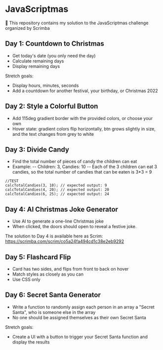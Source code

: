 # JavaScriptmas

🎄 This repository contains my solution to the JavaScriptmas challenge organized by Scrimba

## Day 1: Countdown to Christmas

- Get today's date (you only need the day)
- Calculate remaining days
- Display remaining days

Stretch goals:

- Display hours, minutes, seconds
- Add a countdown for another festival, your birthday, or Christmas 2022

## Day 2: Style a Colorful Button

- Add 115deg gradient border with the provided colors, or choose your own
- Hover state: gradient colors flip horizontally, btn grows slightly in size, and the text changes from grey to white

## Day 3: Divide Candy

- Find the total number of pieces of candy the children can eat
- Example:
  -- Children: 3, Candies: 10
  -- Each of the 3 children can eat 3 candies, so the total number of candies that can be eaten is 3\*3 = 9

```
//TEST
calcTotalCandies(3, 10); // expected output: 9
calcTotalCandies(4, 20); // expected output: 20
calcTotalCandies(6, 25); // expected output: 24
```

## Day 4: AI Christmas Joke Generator

- Use AI to generate a one-line Christmas joke
- When clicked, the doors should open to reveal a festive joke.

The solution to Day 4 is available here as Scrim: https://scrimba.com/scrim/co5a24fa494cd1c38e2eb9292

## Day 5: Flashcard Flip

- Card has two sides, and flips from front to back on hover
- Match styles as closely as you can
- Use CSS only

## Day 6: Secret Santa Generator

- Write a function to randomly assign each person in an array a "Secret Santa", who is someone else in the array
- No one should be assigned themselves as their own Secret Santa

Stretch goals:

- Create a UI with a button to trigger your Secret Santa function and display the results
